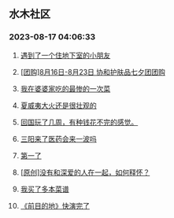 ## 水木社区 
### 2023-08-17 04:06:33

1. [遇到了一个住地下室的小朋友](https://www.mysmth.net/nForum/article/ChildEducation/2260689)

2. [[团购]8月16日-8月23日 协和护肤品七夕团团购](https://www.mysmth.net/nForum/article/ADAgent_TG/1307191)

3. [我在婆婆家吃的最惨的一次菜](https://www.mysmth.net/nForum/article/FamilyLife/1766361687)

4. [夏威夷大火还是很壮观的](https://www.mysmth.net/nForum/article/Geography/550620)

5. [回国玩了几周，有种钱花不完的感觉。](https://www.mysmth.net/nForum/article/Oversea/4212210)

6. [三阳来了医药会来一波吗](https://www.mysmth.net/nForum/article/Stock/10615409)

7. [第一了](https://www.mysmth.net/nForum/article/PreUnivEdu/97669)

8. [[原创]没有和深爱的人在一起，如何释怀？](https://www.mysmth.net/nForum/article/Divorce/2038970)

9. [我买了多本菜谱](https://www.mysmth.net/nForum/article/Food/1683676)

10. [《前目的地》快演完了](https://www.mysmth.net/nForum/article/Movie/3536526)

